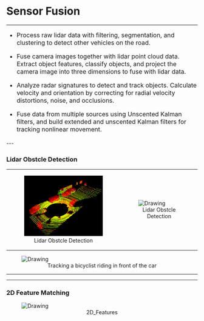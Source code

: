 # Sensor Fusion

---
<font size="3">
    
*  Process raw lidar data with filtering, segmentation, and clustering to detect other vehicles on the road.

*  Fuse camera images together with lidar point cloud data. Extract object features, classify objects, and project the camera image into three dimensions to fuse with lidar data. 

*  Analyze radar signatures to detect and track objects. Calculate velocity and orientation by correcting for radial velocity distortions, noise, and occlusions.

*  Fuse data from multiple sources using Unscented Kalman filters, and build extended and unscented Kalman filters for tracking nonlinear movement. 
</font>
---

### Lidar Obstcle Detection
<table><tr>
<td>
<figure>
    <img  src="./images/Lidar_Obstacle0.gif" alt="Drawing" style="width: 350px;"/>
    <center>Lidar Obstcle Detection</center>
</figure></td>

<td><figure>
    <img  src="./images/Lidar_Obstacle2.gif" alt="Drawing" style="width: 340px;"/>
    <center>Lidar Obstcle Detection</center>
</figure>
  </td>  
  </td>
</tr></table>
<figure>
    <img  src="./images/Lidar_Obstacle1.gif" alt="Drawing" style="width: 710px;"/>
    <center>Tracking a bicyclist riding in front of the car</center>
</figure>

---
---


### 2D Feature Matching

<figure>
    <img  src="./images/2D_Features.gif" alt="Drawing" style="height: 500 width: 1000px;"/>
    <center>2D_Features</center>

